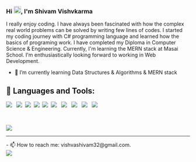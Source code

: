 ### Hi <img src="https://raw.githubusercontent.com/MartinHeinz/MartinHeinz/master/wave.gif" width="20px">, I'm Shivam Vishvkarma


I really enjoy coding. I have always been fascinated with how the complex real world problems can be solved by writing few lines of codes.
I started my coding journey with C# programming language and learned how the basics of programing work.
I have completed my Diploma in Computer Science & Engineering. Currently, I'm learning the MERN stack at Masai School. I'm enthusiastically looking forward to working in Web Development.

- 🌱 I’m currently learning Data Structures & Algorithms & MERN stack
## 🚀 Languages and Tools:

<p>
            <img
                src="https://img.shields.io/badge/html5%20-%23e34f26.svg?&style=for-the-badge&logo=html5&logoColor=white" />&nbsp;&nbsp;
    <img src="https://img.shields.io/badge/CSS3-1572B6?&style=for-the-badge&logo=css3&logoColor=white" />&nbsp;&nbsp;<img
                src="https://img.shields.io/badge/JavaScript-F7DF1E?style=for-the-badge&logo=javascript&logoColor=black" />&nbsp;&nbsp;<img
                src="https://img.shields.io/badge/React-20232A?style=for-the-badge&logo=react&logoColor=61DAFB" />&nbsp;&nbsp;<img
                src="https://img.shields.io/badge/Bootstrap-563D7C?style=for-the-badge&logo=bootstrap&logoColor=white">&nbsp;&nbsp;<img
                src="https://img.shields.io/badge/MongoDB-4EA94B?style=for-the-badge&logo=mongodb&logoColor=white" />&nbsp;&nbsp;
    <img src="https://img.shields.io/badge/redis-%23DD0031.svg?&style=for-the-badge&logo=redis&logoColor=white" />&nbsp;&nbsp;
     <img src="https://img.shields.io/badge/Node.js-339933?style=for-the-badge&logo=nodedotjs&logoColor=white" />&nbsp;&nbsp;
     <img src="https://img.shields.io/badge/npm-CB3837?style=for-the-badge&logo=npm&logoColor=white" />&nbsp;&nbsp;
    <img src="https://img.shields.io/badge/Express.js-000000?style=for-the-badge&logo=express&logoColor=white" />&nbsp;&nbsp;
        </p>
<br/>
<p>
  </p>
<img src="https://github-readme-stats.vercel.app/api?username=shivamfw10&&show_icons=true&title_color=ffffff&icon_color=bb2acf&text_color=daf7dc&bg_color=151515"/>
<hr/>
- 📫 How to reach me: vishvashivam32@gmail.com.
<br/>
<a href=”https://www.linkedin.com/in/shivamvishvakarma/"><img src="https://img.shields.io/badge/-LinkedIn-0e76a8?style=plastic&logo=linkedIn"/></a>
